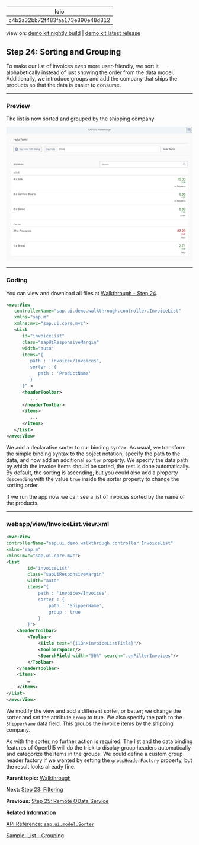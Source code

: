 <!-- loioc4b2a32bb72f483faa173e890e48d812 -->

| loio |
| -----|
| c4b2a32bb72f483faa173e890e48d812 |

<div id="loio">

view on: [demo kit nightly build](https://sdk.openui5.org/nightly/#/topic/c4b2a32bb72f483faa173e890e48d812) | [demo kit latest release](https://sdk.openui5.org/topic/c4b2a32bb72f483faa173e890e48d812)</div>

## Step 24: Sorting and Grouping

To make our list of invoices even more user-friendly, we sort it alphabetically instead of just showing the order from the data model. Additionally, we introduce groups and add the company that ships the products so that the data is easier to consume.

***

### Preview

   
  
<a name="loioc4b2a32bb72f483faa173e890e48d812__fig_r1j_pst_mr"/>The list is now sorted and grouped by the shipping company

 ![](images/loio80771b1120ce4d14b9d0ebf1fe98bce9_HiRes.png "The list is now sorted and grouped by the shipping company") 

***

### Coding

You can view and download all files at [Walkthrough - Step 24](https://sdk.openui5.org/entity/sap.m.tutorial.walkthrough/sample/sap.m.tutorial.walkthrough.24).

```xml
<mvc:View
   controllerName="sap.ui.demo.walkthrough.controller.InvoiceList"
   xmlns="sap.m"
   xmlns:mvc="sap.ui.core.mvc">
   <List
      id="invoiceList"
      class="sapUiResponsiveMargin"
      width="auto"
      items="{
         path : 'invoice>/Invoices',
         sorter : {
            path : 'ProductName' 
         }
      }" >
      <headerToolbar>
         ...
      </headerToolbar>
      <items>
         ...
      </items>
   </List>
</mvc:View>
```

We add a declarative sorter to our binding syntax. As usual, we transform the simple binding syntax to the object notation, specify the path to the data, and now add an additional `sorter` property. We specify the data path by which the invoice items should be sorted, the rest is done automatically. By default, the sorting is ascending, but you could also add a property `descending` with the value `true` inside the sorter property to change the sorting order.

If we run the app now we can see a list of invoices sorted by the name of the products.

***

### webapp/view/InvoiceList.view.xml

```xml
<mvc:View
controllerName="sap.ui.demo.walkthrough.controller.InvoiceList"
xmlns="sap.m"
xmlns:mvc="sap.ui.core.mvc">
<List
		id="invoiceList"
		class="sapUiResponsiveMargin"
		width="auto"
		items="{
			path : 'invoice>/Invoices',
			sorter : {
				path : 'ShipperName',
				group : true
			}
		}">
	<headerToolbar>
		<Toolbar>
			<Title text="{i18n>invoiceListTitle}"/>
			<ToolbarSpacer/>
			<SearchField width="50%" search=".onFilterInvoices"/>
		</Toolbar>
	</headerToolbar>
	<items>
		…
	</items>
</List>
</mvc:View>

```

We modify the view and add a different sorter, or better; we change the sorter and set the attribute `group` to true. We also specify the path to the `ShipperName` data field. This groups the invoice items by the shipping company.

As with the sorter, no further action is required. The list and the data binding features of OpenUI5 will do the trick to display group headers automatically and categorize the items in the groups. We could define a custom group header factory if we wanted by setting the `groupHeaderFactory` property, but the result looks already fine.

**Parent topic:** [Walkthrough](Walkthrough_3da5f4b.md "In this tutorial we will introduce you to all major development paradigms of OpenUI5.")

**Next:** [Step 23: Filtering](Step_23_Filtering_5295470.md "In this step, we add a search field for our product list and define a filter that represents the search term. When searching, the list is automatically updated to show only the items that match the search term.")

**Previous:** [Step 25: Remote OData Service](Step_25_Remote_OData_Service_4406244.md "So far we have worked with local JSON data, but now we will access a real OData service to visualize remote data.")

**Related Information**  


[API Reference: `sap.ui.model.Sorter`](https://sdk.openui5.org/api/sap.ui.model.Sorter)

[Sample: List - Grouping](https://sdk.openui5.org/entity/sap.m.List/sample/sap.m.sample.ListGrouping)

